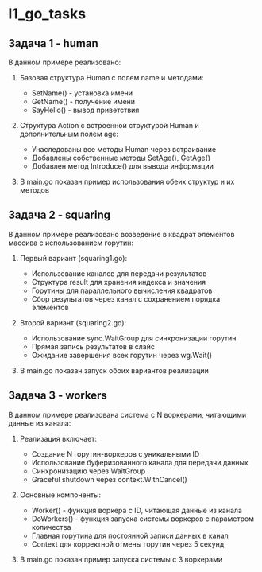 # l1_go_tasks

## Задача 1 - human

В данном примере реализовано:

1. Базовая структура Human с полем name и методами:
   - SetName() - установка имени
   - GetName() - получение имени  
   - SayHello() - вывод приветствия

2. Структура Action с встроенной структурой Human и дополнительным полем age:
   - Унаследованы все методы Human через встраивание
   - Добавлены собственные методы SetAge(), GetAge()
   - Добавлен метод Introduce() для вывода информации

3. В main.go показан пример использования обеих структур и их методов


## Задача 2 - squaring

В данном примере реализовано возведение в квадрат элементов массива с использованием горутин:

1. Первый вариант (squaring1.go):
   - Использование каналов для передачи результатов
   - Структура result для хранения индекса и значения
   - Горутины для параллельного вычисления квадратов
   - Сбор результатов через канал с сохранением порядка элементов

2. Второй вариант (squaring2.go):
   - Использование sync.WaitGroup для синхронизации горутин
   - Прямая запись результатов в слайс
   - Ожидание завершения всех горутин через wg.Wait()

3. В main.go показан запуск обоих вариантов реализации


## Задача 3 - workers

В данном примере реализована система с N воркерами, читающими данные из канала:

1. Реализация включает:
   - Создание N горутин-воркеров с уникальными ID
   - Использование буферизованного канала для передачи данных
   - Синхронизацию через WaitGroup
   - Graceful shutdown через context.WithCancel()

2. Основные компоненты:
   - Worker() - функция воркера с ID, читающая данные из канала
   - DoWorkers() - функция запуска системы воркеров с параметром количества
   - Главная горутина для постоянной записи данных в канал
   - Context для корректной отмены горутин через 5 секунд

3. В main.go показан пример запуска системы с 3 воркерами




